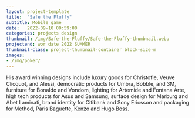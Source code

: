 ```yaml
---
layout: project-template
title:  "Safe the Fluffy"
subtitle: Mobile game
date:   2022-09-10 00:59:00
categories: projects design
thumbnail: /img/Safe-the-Fluffy/Safe-the-Fluffy-thumbnail.webp
projectend: wor date 2022 SUMMER
thumbnail-class: project-thumbnail-container block-size-m
images:
- /img/poker/
---
```


His award winning designs include luxury goods for Christofle, Veuve Clicquot, and Alessi, democratic products for Umbra, Bobble, and 3M, furniture for Bonaldo and Vondom, lighting for Artemide and Fontana Arte, high tech products for Asus and Samsung, surface design for Marburg and Abet Laminati, brand identity for Citibank and Sony Ericsson and packaging for Method, Paris Baguette, Kenzo and Hugo Boss.
